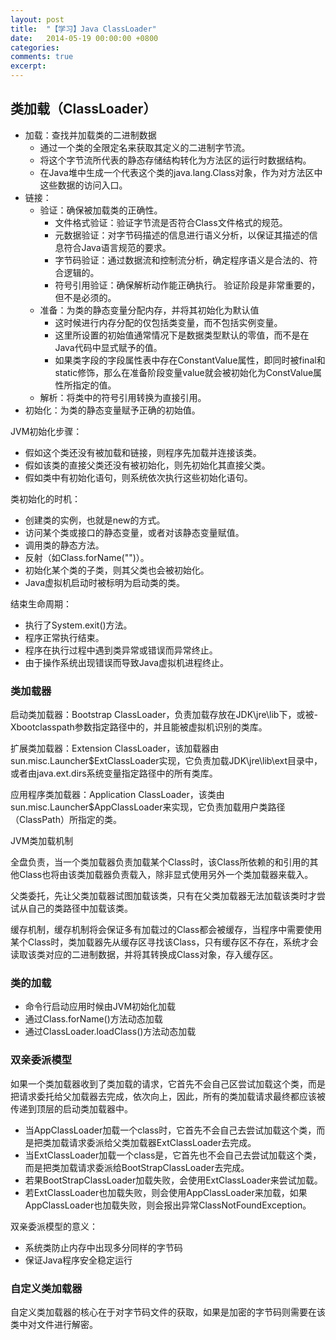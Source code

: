```yaml
---
layout: post
title:  "【学习】Java ClassLoader"
date:   2014-05-19 00:00:00 +0800
categories: 
comments: true
excerpt: 
---
```

## 类加载（ClassLoader）
* 加载：查找并加载类的二进制数据
    * 通过一个类的全限定名来获取其定义的二进制字节流。
    * 将这个字节流所代表的静态存储结构转化为方法区的运行时数据结构。
    * 在Java堆中生成一个代表这个类的java.lang.Class对象，作为对方法区中这些数据的访问入口。
* 链接：
    * 验证：确保被加载类的正确性。
        * 文件格式验证：验证字节流是否符合Class文件格式的规范。
        * 元数据验证：对字节码描述的信息进行语义分析，以保证其描述的信息符合Java语言规范的要求。
        * 字节码验证：通过数据流和控制流分析，确定程序语义是合法的、符合逻辑的。
        * 符号引用验证：确保解析动作能正确执行。
    验证阶段是非常重要的，但不是必须的。
    * 准备：为类的静态变量分配内存，并将其初始化为默认值
        * 这时候进行内存分配的仅包括类变量，而不包括实例变量。
        * 这里所设置的初始值通常情况下是数据类型默认的零值，而不是在Java代码中显式赋予的值。
        * 如果类字段的字段属性表中存在ConstantValue属性，即同时被final和static修饰，那么在准备阶段变量value就会被初始化为ConstValue属性所指定的值。
    * 解析：将类中的符号引用转换为直接引用。
* 初始化：为类的静态变量赋予正确的初始值。

JVM初始化步骤：
* 假如这个类还没有被加载和链接，则程序先加载并连接该类。
* 假如该类的直接父类还没有被初始化，则先初始化其直接父类。
* 假如类中有初始化语句，则系统依次执行这些初始化语句。

类初始化的时机：
* 创建类的实例，也就是new的方式。
* 访问某个类或接口的静态变量，或者对该静态变量赋值。
* 调用类的静态方法。
* 反射（如Class.forName("")）。
* 初始化某个类的子类，则其父类也会被初始化。
* Java虚拟机启动时被标明为启动类的类。

结束生命周期：
* 执行了System.exit()方法。
* 程序正常执行结束。
* 程序在执行过程中遇到类异常或错误而异常终止。
* 由于操作系统出现错误而导致Java虚拟机进程终止。

### 类加载器
启动类加载器：Bootstrap ClassLoader，负责加载存放在JDK\jre\lib下，或被-Xbootclasspath参数指定路径中的，并且能被虚拟机识别的类库。

扩展类加载器：Extension ClassLoader，该加载器由sun.misc.Launcher$ExtClassLoader实现，它负责加载JDK\jre\lib\ext目录中，或者由java.ext.dirs系统变量指定路径中的所有类库。

应用程序类加载器：Application ClassLoader，该类由sun.misc.Launcher$AppClassLoader来实现，它负责加载用户类路径（ClassPath）所指定的类。

JVM类加载机制

全盘负责，当一个类加载器负责加载某个Class时，该Class所依赖的和引用的其他Class也将由该类加载器负责载入，除非显式使用另外一个类加载器来载入。

父类委托，先让父类加载器试图加载该类，只有在父类加载器无法加载该类时才尝试从自己的类路径中加载该类。

缓存机制，缓存机制将会保证多有加载过的Class都会被缓存，当程序中需要使用某个Class时，类加载器先从缓存区寻找该Class，只有缓存区不存在，系统才会读取该类对应的二进制数据，并将其转换成Class对象，存入缓存区。

### 类的加载
* 命令行启动应用时候由JVM初始化加载
* 通过Class.forName()方法动态加载
* 通过ClassLoader.loadClass()方法动态加载

### 双亲委派模型
如果一个类加载器收到了类加载的请求，它首先不会自己区尝试加载这个类，而是把请求委托给父加载器去完成，依次向上，因此，所有的类加载请求最终都应该被传递到顶层的启动类加载器中。
* 当AppClassLoader加载一个class时，它首先不会自己去尝试加载这个类，而是把类加载请求委派给父类加载器ExtClassLoader去完成。
* 当ExtClassLoader加载一个class是，它首先也不会自己去尝试加载这个类，而是把类加载请求委派给BootStrapClassLoader去完成。
* 若果BootStrapClassLoader加载失败，会使用ExtClassLoader来尝试加载。
* 若ExtClassLoader也加载失败，则会使用AppClassLoader来加载，如果AppClassLoader也加载失败，则会报出异常ClassNotFoundException。

双亲委派模型的意义：
* 系统类防止内存中出现多分同样的字节码
* 保证Java程序安全稳定运行

### 自定义类加载器
自定义类加载器的核心在于对字节码文件的获取，如果是加密的字节码则需要在该类中对文件进行解密。